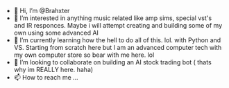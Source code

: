 - 👋 Hi, I’m @Brahxter
- 👀 I’m interested in anything music related like amp sims, special vst's and IR responces. Maybe i will attempt creating and building some of my own using some advanced AI
- 🌱 I’m currently learning how the hell to do all of this. lol. with Python and VS. Starting from scratch here but I am an advanced computer tech with my own computer store so bear with me here. lol
- 💞️ I’m looking to collaborate on building an AI stock trading bot ( thats why im REALLY here. haha)
- 📫 How to reach me ...

<!---
Brahxter/Brahxter is a ✨ special ✨ repository because its `README.md` (this file) appears on your GitHub profile.
You can click the Preview link to take a look at your changes.
--->
